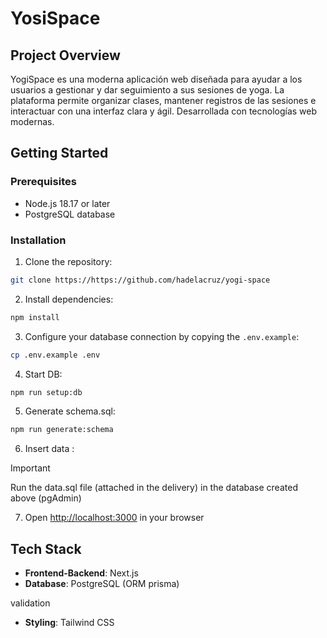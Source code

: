 # YosiSpace

## Project Overview

YogiSpace es una moderna aplicación web diseñada para ayudar a los usuarios a gestionar y dar seguimiento a sus sesiones de yoga. La plataforma permite organizar clases, mantener registros de las sesiones e interactuar con una interfaz clara y ágil. Desarrollada con tecnologías web modernas.
## Getting Started

### Prerequisites

- Node.js 18.17 or later
- PostgreSQL database

### Installation

1. Clone the repository:

```bash
git clone https://https://github.com/hadelacruz/yogi-space 
```

2. Install dependencies:

```bash
npm install
```

3. Configure your database connection by copying the `.env.example`:

```bash
cp .env.example .env
```

4. Start DB:

```bash
npm run setup:db
```

5. Generate schema.sql:

```bash
npm run generate:schema
```

6. Insert data :

>[!IMPORTANT]
>Run the data.sql file (attached in the delivery) in the database created above (pgAdmin)

7. Open [http://localhost:3000](http://localhost:3000) in your browser


## Tech Stack

- **Frontend-Backend**: Next.js
- **Database**: PostgreSQL (ORM prisma)

validation
- **Styling**: Tailwind CSS
